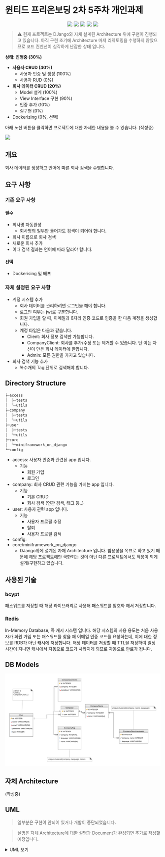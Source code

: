 # 윈티드 프리온보딩 2차 5주차 개인과제

<div style="display: flex; align-items: flex-start; justify-content: center;">
    <img style="padding-right: 5px" align=top src="https://img.shields.io/badge/Django-092E20?style=flat-square&logo=django&logoColor=green"/>
    <img style="padding-right: 5px" align=top src="https://img.shields.io/badge/bcrypt-4C4A73?style=flat-square"/>
    <img style="padding-right: 5px" align=top src="https://img.shields.io/badge/MySQL-005C84?style=flat-square&logo=mysql&logoColor=white"/>
    <img style="padding-right: 5px" align=top src="https://img.shields.io/badge/redis-%23DD0031.svg?&style=flat-square&logo=redis&logoColor=white"/>
    <img align="top" src="https://img.shields.io/badge/JWT-000000?style=flat-square&logo=JSON%20web%20tokens&logoColor=white"/>
</div>

> ⚠️ 현재 프로젝트는  DJango와 자체 설계된 Architecture 위에 구현이 진행되고 있습니다. 아직 구현 초기에 Architecture 마저 
> 리펙토링을 수행하지 않았으므로 코드 컨벤션이 심각하게 난잡한 상태 입니다.

**상태: 진행중 (30%)**
  * **사용자 CRUD (40%)**
    * 사용자 인증 및 생성 (100%)
    * 사용자 RUD (0%)
  * **회사 데이터 CRUD (20%)**
    * Model 설계 (100%)
    * View Interface 구현 (90%)
    * 인증 추가 (10%)
    * 실구현 (0%)
  * Dockerizing (0%, 선택)

아래 노션 버튼을 클릭하면 프로젝트에 대한 자세한 내용을 볼 수 있습니다. (작성중)

[![](https://img.shields.io/badge/Notion-000000?style=for-the-badge&logo=notion&logoColor=white)](https://plum-bearberry-96a.notion.site/2-5-Wanted-b2e5b68dbf354f6cb604ce6d966c5e4b)


## 개요

회사 데이터를 생성하고 언어에 따른 회사 검색을 수행합니다.

## 요구 사항
### 기존 요구 사항
#### 필수
* 회사명 자동완성
  * 회사명의 일부만 들어가도 검색이 되어야 합니다.
* 회사 이름으로 회사 검색
* 새로운 회사 추가
* 이때 검색 결과는 언어에 따라 달라야 합니다.
#### 선택
* Dockerising 및 배포
### 자체 설정된 요구 사항
* 계정 시스템 추가
  * 회사 데이터를 관리하려면 로그인을 해야 합니다.
  * 로그인 여부는 jwt로 구분합니다.
  * 회원 가입을 할 때, 이메일과 6자리 인증 코드로 인증을 한 다음 계정을 생성합니다.
  * 계정 타입은 다음과 같습니다.
    * Client: 회사 정보 검색만 가능합니다.
    * CompanyClient: 회사를 추가/수정 또는 제거할 수 있습니다. 단 이는 자신이 만든 회사 데이터에 한합니다.
    * Admin: 모든 권한을 가지고 있습니다.
* 회사 검색 기능 추가
  * 복수개의 Tag 단위로 검색해야 합니다.

## Directory Structure
```tree
├─access
│  ├─tests
│  └─utils
├─company
│  ├─tests
│  └─utils
├─user
│  ├─tests
│  └─utils
├─core
│  └─miniframework_on_django        
└─config
```
* access: 사용자 인증과 관련된 app 입니다.
  * 기능
    * 회원 가입
    * 로그인
* company: 회사 CRUD 관련 기능을 가지는 app 입니다.
  * 기능
    * 기본 CRUD
    * 회사 검색 (연관 검색, 태그 등..)
* user: 사용자 관련 app 입니다.
  * 기능
    * 사용자 프로필 수정
    * 탈퇴
    * 사용자 프로필 검색
* config: 
* core/miniframework_on_django
  * DJango위에 설계된 자체 Architecture 입니다. 범용성을 목표로 하고 있기 때문에 해당 프로젝트에만 국한되는 것이 아닌 다른 프로젝트에서도 적용이 되게 설게/구현하고 있습니다.


## 사용된 기술

### bcypt
패스워드를 저장할 때 해당 라이브러리르 사용해 패스워드를 암호화 해서 저장합니다.

### Redis

In-Memory Database, 즉 캐시 시스템 입니다. 해당 시스템의 사용 용도는 처음 사용자가 회원 가입 또는 패스워드를 찾을 때 이메일 인증 코드를 요청하는데,
이에 대한 정보를 RDB가 아닌 캐시에 저장합니다. 해당 데이터를 저장할 때 TTL을 저장하여 일정 시간이 지나면 캐시에서 자동으로 코드가 사라지게 되므로
자동으로 만료가 됩니다.




## DB Models
![](readme-assets/DatabaseDiagram.png)


## 자체 Architecture
(작성중)

## UML

> 일부분은 구현이 안되어 있거나 개발이 중단되었습니다.

> 설명은 자체 Architecture에 대한 설명과 Document가 완성되면 추가로 작성할 예정입니다.

<details>
<summary>UML 보기</summary>
<div markdown="1">

![](readme-assets/uml.png)

</div>
</details>